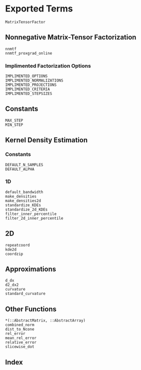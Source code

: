# Exported Terms
```@docs
MatrixTensorFactor
```

## Nonnegative Matrix-Tensor Factorization
```@docs
nnmtf
nnmtf_proxgrad_online
```

### Implimented Factorization Options
```@docs
IMPLIMENTED_OPTIONS
IMPLIMENTED_NORMALIZATIONS
IMPLIMENTED_PROJECTIONS
IMPLIMENTED_CRITERIA
IMPLIMENTED_STEPSIZES
```

## Constants
```@docs
MAX_STEP
MIN_STEP
```

## Kernel Density Estimation
### Constants
```@docs
DEFAULT_N_SAMPLES
DEFAULT_ALPHA
```

### 1D
```@docs
default_bandwidth
make_densities
make_densities2d
standardize_KDEs
standardize_2d_KDEs
filter_inner_percentile
filter_2d_inner_percentile
```

## 2D
```@docs
repeatcoord
kde2d
coordzip
```

## Approximations
```@docs
d_dx
d2_dx2
curvature
standard_curvature
```

## Other Functions

```@docs
*(::AbstractMatrix, ::AbstractArray)
combined_norm
dist_to_Ncone
rel_error
mean_rel_error
relative_error
slicewise_dot
```

## Index

```@index
```
